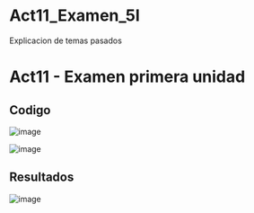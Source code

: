 # Act11_Examen_5I
Explicacion de temas pasados

# Act11 - Examen primera unidad

## Codigo

![image](https://github.com/user-attachments/assets/b148c912-56b7-4a97-b4ff-9b621b25572b)

![image](https://github.com/user-attachments/assets/9de95f51-4bdd-4853-96c2-ca8b6c4739cf)

## Resultados

![image](https://github.com/user-attachments/assets/ed380df4-36bf-4ba6-b51d-f7266a14294e)

